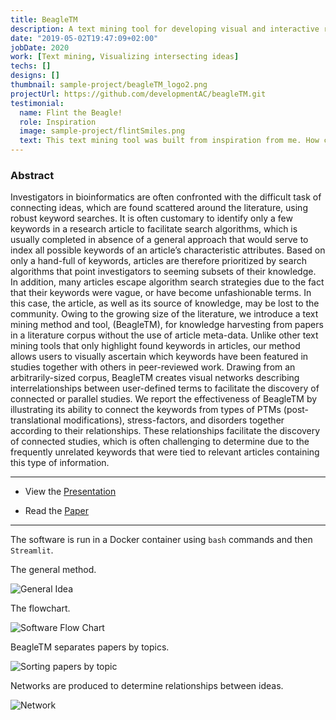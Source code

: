 ```yaml
---
title: BeagleTM
description: A text mining tool for developing visual and interactive relationship networks from PubMed article information.
date: "2019-05-02T19:47:09+02:00"
jobDate: 2020
work: [Text mining, Visualizing intersecting ideas]
techs: []
designs: []
thumbnail: sample-project/beagleTM_logo2.png
projectUrl: https://github.com/developmentAC/beagleTM.git
testimonial:
  name: Flint the Beagle!
  role: Inspiration
  image: sample-project/flintSmiles.png
  text: This text mining tool was built from inspiration from me. How cool is that!? I approve this software.
---
```

### Abstract
Investigators in bioinformatics are often confronted with the difficult task of connecting ideas, which are found scattered around the literature, using robust keyword searches. It is often customary to identify only a few keywords in a research article to facilitate search algorithms, which is usually completed in absence of a general approach that would serve to index all possible keywords of an article’s characteristic attributes. Based on only a hand-full of keywords, articles are therefore prioritized by search algorithms that point investigators to seeming subsets of their knowledge. In addition, many articles escape algorithm search strategies due to the fact that their keywords were vague, or have become unfashionable terms. In this case, the article, as well as its source of knowledge, may be lost to the community. Owing to the growing size of the literature, we introduce a text mining method and tool, (BeagleTM), for knowledge harvesting from papers in a literature corpus without the use of article meta-data. Unlike other text mining tools that only highlight found keywords in articles, our method allows users to visually ascertain which keywords have been featured in studies together with others in peer-reviewed work. Drawing from an arbitrarily-sized corpus, BeagleTM creates visual networks describing interrelationships between user-defined terms to facilitate the discovery of connected or parallel studies. We report the effectiveness of BeagleTM by illustrating its ability to connect the keywords from types of PTMs (post-translational modifications), stress-factors, and disorders together according to their relationships. These relationships facilitate the discovery of connected studies, which is often challenging to determine due to the frequently unrelated keywords that were tied to relevant articles containing this type of information.

---

+ View the [Presentation](/images/beagletm/poster_beagleTM_ficc.pdf)

+ Read the [Paper](https://www.researchgate.net/publication/339224324_BeagleTM_An_Adaptable_Text_Mining_Method_for_Relationship_Discovery_in_Literature?_sg%5B0%5D=CBV90Y88sWRV8RGpxoC-C_IJ053qZlgmygsNBt48COg5zd0rW-HPVPqwmFQ-jG6UL3VhTnhWtUMWLmoibG9fGIAIsSW4MBA4FEKgMy70.GU5m7UphTzCKbODUA1XLjsoYwyc_qB-wNPLmdibStUNVpxAlAPOQcrdRsV8Q0aVwvvTNHUONvZHCmXIzNssSLA)

---

The software is run in a Docker container using `bash` commands and then `Streamlit`.


The general method.

![General Idea](/images/beagletm/beagletm_research.png)

The flowchart.

![Software Flow Chart](/images/beagletm/beagletm_flowchart.png)

BeagleTM separates papers by topics.

![Sorting papers by topic](/images/beagletm/beagletm_flowchartdb.png)

Networks are produced to determine relationships between ideas.

![Network](/images/beagletm/beagletm_mouseOver.png)
